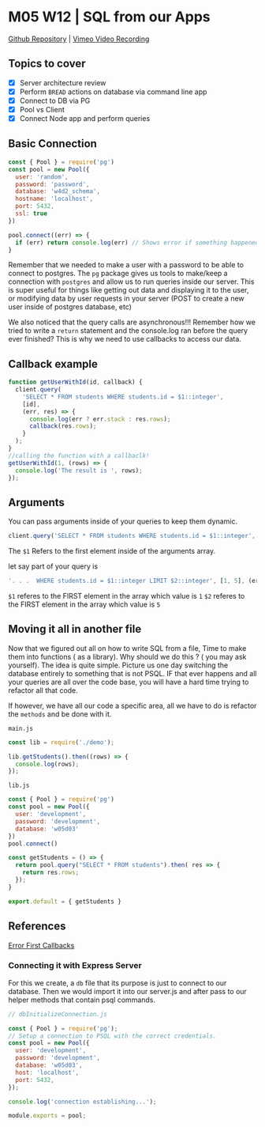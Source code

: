 # M05 W12 | SQL from our Apps
[Github Repository](https://github.com/Alfredo08/Cohort-September-18-2023/tree/main/W12M05%20-%20SQL%20from%20our%20Apps) | [Vimeo Video Recording](https://vimeo.com/891699172/2901beb9e9?share=copy)

## Topics to cover
- [x] Server architecture review
- [x] Perform `BREAD` actions on database via command line app
- [x] Connect to DB via PG
- [x] Pool vs Client
- [x] Connect Node app and perform queries

## Basic Connection

```js
const { Pool } = require('pg')
const pool = new Pool({
  user: 'random',
  password: 'password',
  database: 'w4d2_schema',
  hostname: 'localhost',
  port: 5432,
  ssl: true
})

pool.connect((err) => {
  if (err) return console.log(err) // Shows error if something happened
}
```

Remember that we needed to make a user with a password to be able to connect to postgres.
The `pg` package gives us tools to make/keep a connection with `postgres` and allow us to run queries inside our server.
This is super useful for things like getting out data and displaying it to the user, or modifying data by user requests in your server (POST to create a new user inside of postgres database, etc)

We also noticed that the query calls are asynchronous!!! Remember how we tried to write a `return` statement and the console.log ran before the query ever finished? This is why we need to use callbacks to access our data.

## Callback example

```js
function getUserWithId(id, callback) {
  client.query(
    'SELECT * FROM students WHERE students.id = $1::integer',
    [id],
    (err, res) => {
      console.log(err ? err.stack : res.rows);
      callback(res.rows);
    }
  );
}
//calling the function with a callbaclk!
getUserWithId(1, (rows) => {
  console.log('The result is ', rows);
});
```

## Arguments

You can pass arguments inside of your queries to keep them dynamic.

```js
client.query('SELECT * FROM students WHERE students.id = $1::integer', [id], (err, res) => {
```

The `$1` Refers to the first element inside of the arguments array.

let say part of your query is

```js
'. . .  WHERE students.id = $1::integer LIMIT $2::integer', [1, 5], (err, res) => {
```

`$1` referes to the FIRST element in the array which value is `1`
`$2` referes to the FIRST element in the array which value is `5`

## Moving it all in another file

Now that we figured out all on how to write SQL from a file, Time to make them into functions ( as a library). Why should we do this ? ( you may ask yourself). The idea is quite simple. Picture us one day switching the database entirely to something that is not PSQL. IF that ever happens and all your queries are all over the code base, you will have a hard time trying to refactor all that code.

If however, we have all our code a specific area, all we have to do is refactor the `methods` and be done with it.

`main.js`

```js
const lib = require('./demo');

lib.getStudents().then((rows) => {
  console.log(rows);
});
```

`lib.js`

```js
const { Pool } = require('pg')
const pool = new Pool({
  user: 'development',
  password: 'development',
  database: 'w05d03'
})
pool.connect()

const getStudents = () => {
  return pool.query("SELECT * FROM students").then( res => {
    return res.rows;
  });
}

export.default = { getStudents }
```

## References

[Error First Callbacks](http://fredkschott.com/post/2014/03/understanding-error-first-callbacks-in-node-js/)

### Connecting it with Express Server

For this we create, a `db` file that its purpose is just to connect to our database. Then we would import it into our server.js and after pass to our helper methods that contain psql commands.

```js
// dbInitializeConnection.js

const { Pool } = require('pg');
// Setup a connection to PSQL with the correct credentials.
const pool = new Pool({
  user: 'development',
  password: 'development',
  database: 'w05d03',
  host: 'localhost',
  port: 5432,
});

console.log('connection establishing...');

module.exports = pool;
```